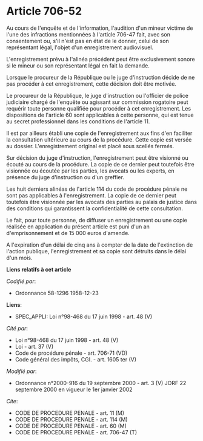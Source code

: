 # Article 706-52

Au cours de l'enquête et de l'information, l'audition d'un mineur victime de l'une des infractions mentionnées à l'article
706-47 fait, avec son consentement ou, s'il n'est pas en état de le donner, celui de son représentant légal, l'objet d'un
enregistrement audiovisuel.

L'enregistrement prévu à l'alinéa précédent peut être exclusivement sonore si le mineur ou son représentant légal en fait la
demande.

Lorsque le procureur de la République ou le juge d'instruction décide de ne pas procéder à cet enregistrement, cette décision
doit être motivée.

Le procureur de la République, le juge d'instruction ou l'officier de police judiciaire chargé de l'enquête ou agissant sur
commission rogatoire peut requérir toute personne qualifiée pour procéder à cet enregistrement. Les dispositions de l'article
60 sont applicables à cette personne, qui est tenue au secret professionnel dans les conditions de l'article 11.

Il est par ailleurs établi une copie de l'enregistrement aux fins d'en faciliter la consultation ultérieure au cours de la
procédure. Cette copie est versée au dossier. L'enregistrement original est placé sous scellés fermés.

Sur décision du juge d'instruction, l'enregistrement peut être visionné ou écouté au cours de la procédure. La copie de ce
dernier peut toutefois être visionnée ou écoutée par les parties, les avocats ou les experts, en présence du juge
d'instruction ou d'un greffier.

Les huit derniers alinéas de l'article 114 du code de procédure pénale ne sont pas applicables à l'enregistrement. La copie
de ce dernier peut toutefois être visionnée par les avocats des parties au palais de justice dans des conditions qui
garantissent la confidentialité de cette consultation.

Le fait, pour toute personne, de diffuser un enregistrement ou une copie réalisée en application du présent article est puni
d'un an d'emprisonnement et de 15 000 euros d'amende.

A l'expiration d'un délai de cinq ans à compter de la date de l'extinction de l'action publique, l'enregistrement et sa copie
sont détruits dans le délai d'un mois.

**Liens relatifs à cet article**

_Codifié par_:

  - Ordonnance 58-1296 1958-12-23

**Liens**:

  - SPEC_APPLI: Loi n°98-468 du 17 juin 1998 - art. 48 (V)

_Cité par_:

  - Loi n°98-468 du 17 juin 1998 - art. 48 (V)
  - Loi - art. 37 (V)
  - Code de procédure pénale - art. 706-71 (VD)
  - Code général des impôts, CGI. - art. 1605 ter (V)

_Modifié par_:

  - Ordonnance n°2000-916 du 19 septembre 2000 - art. 3 (V) JORF 22 septembre 2000 en vigueur le 1er janvier 2002

_Cite_:

  - CODE DE PROCEDURE PENALE - art. 11 (M)
  - CODE DE PROCEDURE PENALE - art. 114 (M)
  - CODE DE PROCEDURE PENALE - art. 60 (M)
  - CODE DE PROCEDURE PENALE - art. 706-47 (T)
